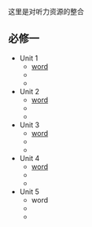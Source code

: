 这里是对听力资源的整合
## 必修一
- Unit 1 
    - <a href="/Compulsory-English/resources/必修一/unit1 word.mp3">word</a>
    -
    -
- Unit 2
    - <a href="/Compulsory-English/resources/必修一/unit2 word.mp3">word</a>
    - 
    -
- Unit 3
    - <a href="/Compulsory-English/resources/必修一/unit1 word.mp3">word</a>
    - 
    -
- Unit 4
    - <a href="/Compulsory-English/resources/必修一/unit1 word.mp3">word</a>
    - 
    - 
- Unit 5
    - word
    - 
    -
